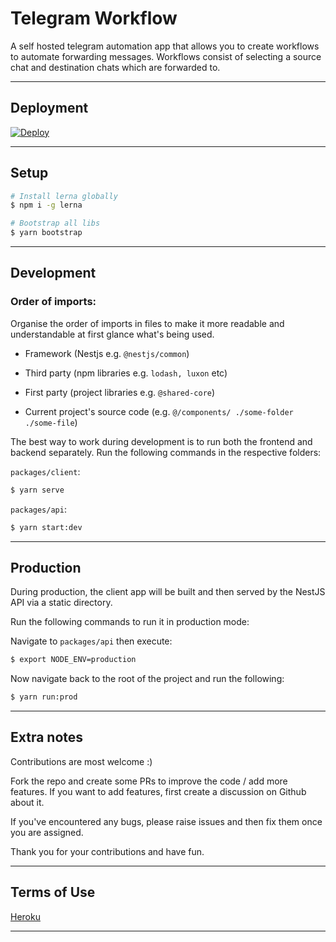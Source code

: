 # Telegram Workflow

A self hosted telegram automation app that allows you to create workflows to automate forwarding messages. Workflows consist of selecting a source chat and destination chats which are forwarded to.

---

## Deployment

<a href="https://heroku.com/deploy?template=https://github.com/m-t-a97/telegram-workflow">
  <img src="https://www.herokucdn.com/deploy/button.svg" alt="Deploy">
</a>

---

## Setup

```bash
# Install lerna globally
$ npm i -g lerna

# Bootstrap all libs
$ yarn bootstrap
```

---

## Development

### Order of imports:

Organise the order of imports in files to make it more readable and understandable at first glance what's being used.

- Framework (Nestjs e.g. `@nestjs/common`)

- Third party (npm libraries e.g. `lodash, luxon` etc)

- First party (project libraries e.g. `@shared-core`)

- Current project's source code (e.g. `@/components/ ./some-folder ./some-file`)

The best way to work during development is to run both the frontend and backend separately. Run the following commands in the respective folders:

`packages/client`:

```bash
$ yarn serve
```

`packages/api`:

```bash
$ yarn start:dev
```

---

## Production

During production, the client app will be built and then served by the NestJS API via a static directory.

Run the following commands to run it in production mode:

Navigate to `packages/api` then execute:

```bash
$ export NODE_ENV=production
```

Now navigate back to the root of the project and run the following:

```bash
$ yarn run:prod
```

---

## Extra notes

Contributions are most welcome :)

Fork the repo and create some PRs to improve the code / add more features. If you want to add features, first create a discussion on Github about it.

If you've encountered any bugs, please raise issues and then fix them once you are assigned.

Thank you for your contributions and have fun.

---

## Terms of Use

[Heroku](https://www.heroku.com/policy/heroku-elements-terms)

---
